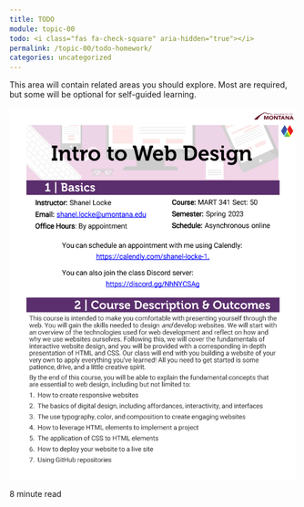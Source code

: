 ```yaml
---
title: TODO
module: topic-00
todo: <i class="fas fa-check-square" aria-hidden="true"></i>
permalink: /topic-00/todo-homework/
categories: uncategorized
---
```


This area will contain related areas you should explore. Most are required, but some will be optional for self-guided learning.

<div class="row text-center">
  <div class="col-lg-4">
    <div class="bs-component">
      <div class="list-group">
        <img src="../img/syllabus_Page_1.png" alt="spring 2023 syllabus" title="Mart 341 Syllabus" />
          <i class="icon-hw fas fa-file-alt" aria-hidden="true"></i>
          <div class="divider-hw"></div>
          <p class="list-group-item-text"><i class="far fa-clock" aria-hidden="true"></i> 8 minute read</p>
        </a>
      </div>
    </div>
  </div>
</div>

